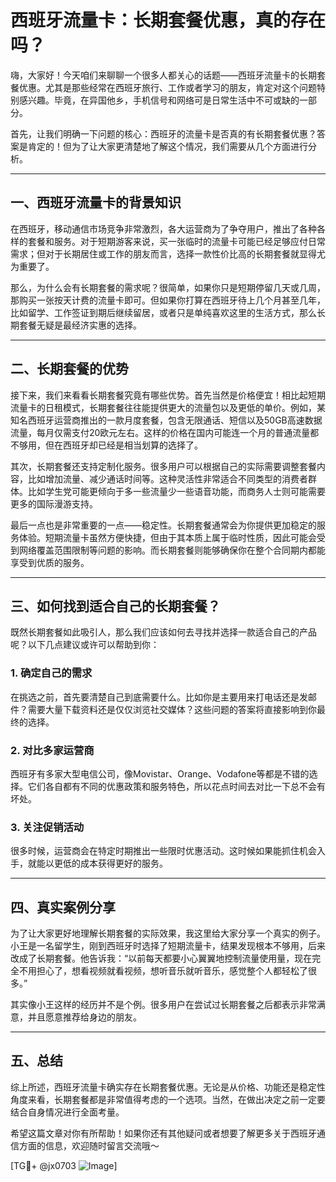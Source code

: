 # 西班牙流量卡：长期套餐优惠，真的存在吗？

嗨，大家好！今天咱们来聊聊一个很多人都关心的话题——西班牙流量卡的长期套餐优惠。尤其是那些经常在西班牙旅行、工作或者学习的朋友，肯定对这个问题特别感兴趣。毕竟，在异国他乡，手机信号和网络可是日常生活中不可或缺的一部分。

首先，让我们明确一下问题的核心：西班牙的流量卡是否真的有长期套餐优惠？答案是肯定的！但为了让大家更清楚地了解这个情况，我们需要从几个方面进行分析。

---

## 一、西班牙流量卡的背景知识

在西班牙，移动通信市场竞争非常激烈，各大运营商为了争夺用户，推出了各种各样的套餐和服务。对于短期游客来说，买一张临时的流量卡可能已经足够应付日常需求；但对于长期居住或工作的朋友而言，选择一款性价比高的长期套餐就显得尤为重要了。

那么，为什么会有长期套餐的需求呢？很简单，如果你只是短期停留几天或几周，那购买一张按天计费的流量卡即可。但如果你打算在西班牙待上几个月甚至几年，比如留学、工作签证到期后继续留居，或者只是单纯喜欢这里的生活方式，那么长期套餐无疑是最经济实惠的选择。

---

## 二、长期套餐的优势

接下来，我们来看看长期套餐究竟有哪些优势。首先当然是价格便宜！相比起短期流量卡的日租模式，长期套餐往往能提供更大的流量包以及更低的单价。例如，某知名西班牙运营商推出的一款月度套餐，包含无限通话、短信以及50GB高速数据流量，每月仅需支付20欧元左右。这样的价格在国内可能连一个月的普通流量都不够用，但在西班牙却已经是相当划算的选择了。

其次，长期套餐还支持定制化服务。很多用户可以根据自己的实际需要调整套餐内容，比如增加流量、减少通话时间等。这种灵活性非常适合不同类型的消费者群体。比如学生党可能更倾向于多一些流量少一些语音功能，而商务人士则可能需要更多的国际漫游支持。

最后一点也是非常重要的一点——稳定性。长期套餐通常会为你提供更加稳定的服务体验。短期流量卡虽然方便快捷，但由于其本质上属于临时性质，因此可能会受到网络覆盖范围限制等问题的影响。而长期套餐则能够确保你在整个合同期内都能享受到优质的服务。

---

## 三、如何找到适合自己的长期套餐？

既然长期套餐如此吸引人，那么我们应该如何去寻找并选择一款适合自己的产品呢？以下几点建议或许可以帮助到你：

### 1. 确定自己的需求
在挑选之前，首先要清楚自己到底需要什么。比如你是主要用来打电话还是发邮件？需要大量下载资料还是仅仅浏览社交媒体？这些问题的答案将直接影响到你最终的选择。

### 2. 对比多家运营商
西班牙有多家大型电信公司，像Movistar、Orange、Vodafone等都是不错的选择。它们各自都有不同的优惠政策和服务特色，所以花点时间去对比一下总不会有坏处。

### 3. 关注促销活动
很多时候，运营商会在特定时期推出一些限时优惠活动。这时候如果能抓住机会入手，就能以更低的成本获得更好的服务。

---

## 四、真实案例分享

为了让大家更好地理解长期套餐的实际效果，我这里给大家分享一个真实的例子。小王是一名留学生，刚到西班牙时选择了短期流量卡，结果发现根本不够用，后来改成了长期套餐。他告诉我：“以前每天都要小心翼翼地控制流量使用量，现在完全不用担心了，想看视频就看视频，想听音乐就听音乐，感觉整个人都轻松了很多。”

其实像小王这样的经历并不是个例。很多用户在尝试过长期套餐之后都表示非常满意，并且愿意推荐给身边的朋友。

---

## 五、总结

综上所述，西班牙流量卡确实存在长期套餐优惠。无论是从价格、功能还是稳定性角度来看，长期套餐都是非常值得考虑的一个选项。当然，在做出决定之前一定要结合自身情况进行全面考量。

希望这篇文章对你有所帮助！如果你还有其他疑问或者想要了解更多关于西班牙通信方面的信息，欢迎随时留言交流哦～

[TG💪+ @jx0703 ![Image](https://github.com/user-attachments/assets/dbca1d08-cadb-493c-b0ec-ad6f7a83f270)]